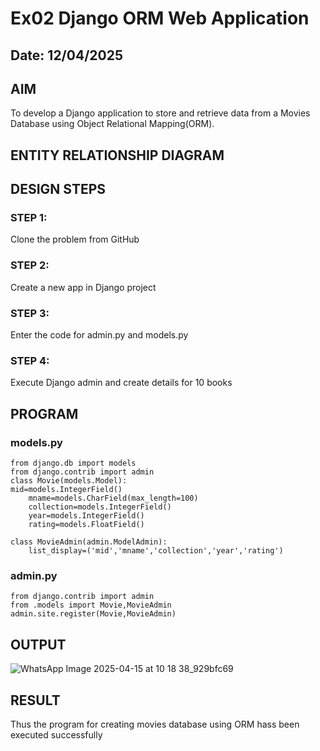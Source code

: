 # Ex02 Django ORM Web Application
## Date: 12/04/2025

## AIM
To develop a Django application to store and retrieve data from a Movies Database using Object Relational Mapping(ORM).

## ENTITY RELATIONSHIP DIAGRAM



## DESIGN STEPS

### STEP 1:
Clone the problem from GitHub

### STEP 2:
Create a new app in Django project

### STEP 3:
Enter the code for admin.py and models.py

### STEP 4:
Execute Django admin and create details for 10 books

## PROGRAM

### models.py
```
from django.db import models
from django.contrib import admin
class Movie(models.Model):
mid=models.IntegerField()
    mname=models.CharField(max_length=100)
    collection=models.IntegerField()
    year=models.IntegerField()
    rating=models.FloatField()

class MovieAdmin(admin.ModelAdmin):
    list_display=('mid','mname','collection','year','rating')

````
### admin.py
```
from django.contrib import admin
from .models import Movie,MovieAdmin
admin.site.register(Movie,MovieAdmin)

```

## OUTPUT

![WhatsApp Image 2025-04-15 at 10 18 38_929bfc69](https://github.com/user-attachments/assets/25e33582-d5d4-4363-ad72-9bcdffa68697)



## RESULT
Thus the program for creating movies database using ORM hass been executed successfully
